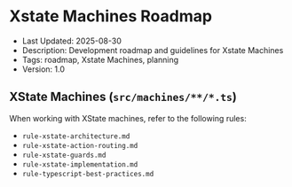 # Xstate Machines Roadmap
- Last Updated: 2025-08-30
- Description: Development roadmap and guidelines for Xstate Machines
- Tags: roadmap, Xstate Machines, planning
- Version: 1.0

## XState Machines (`src/machines/**/*.ts`)

When working with XState machines, refer to the following rules:

- `rule-xstate-architecture.md`
- `rule-xstate-action-routing.md`
- `rule-xstate-guards.md`
- `rule-xstate-implementation.md`
- `rule-typescript-best-practices.md`
